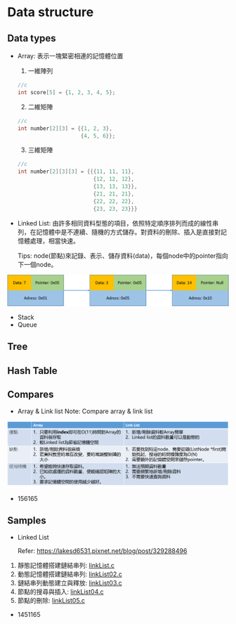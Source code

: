 # Data structure
## Data types
- Array: 表示一塊緊密相連的記憶體位置<p>
  1. 一維陣列<p>
  ```c
  //c
  int score[5] = {1, 2, 3, 4, 5};
  ```
  2. 二維矩陣<p>
  ```c
  //c
  int number[2][3] = {{1, 2, 3}, 
                      {4, 5, 6}};
  ```
  3. 三維矩陣<p>
  ```c
  //c
  int number[2][3][3] = {{{11, 11, 11}, 
                          {12, 12, 12},
                          {13, 13, 13}},
                          {21, 21, 21}, 
                          {22, 22, 22},
                          {23, 23, 23}}}
  ```
- Linked List: 由許多相同資料型態的項目，依照特定順序排列而成的線性串列，在記憶體中是不連續、隨機的方式儲存。對資料的刪除、插入是直接對記憶體處理，相當快速。<p>
Tips: node(節點)來記錄、表示、儲存資料(data)，每個node中的pointer指向下一個node。<p>
<img src="./linkedList.png" width="700px" />

- Stack
- Queue

## Tree
## Hash Table
## Compares
- Array & Link list
Note: Compare array & link list<p>
<img src="./compare01.png" width="700px" />


- 156165 

## Samples
- Linked List<p>
Refer: https://lakesd6531.pixnet.net/blog/post/329288496
1. 靜態記憶體搭建鏈結串列: [linkList.c](linkList.c)
2. 動態記憶體搭建鏈結串列: [linkList02.c](linkList02.c)
3. 鏈結串列動態建立與釋放: [linkList03.c](linkList03.c)
4. 節點的搜尋與插入: [linkList04.c](linkList04.c)
5. 節點的刪除: [linkList05.c](linkList05.c)

- 1451165 